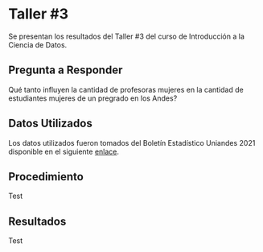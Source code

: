 # Taller #3
Se presentan los resultados del Taller #3 del curso de Introducción a la Ciencia de Datos.

## Pregunta a Responder
Qué tanto influyen la cantidad de profesoras mujeres en la cantidad de estudiantes mujeres de un pregrado en los Andes?

## Datos Utilizados
Los datos utilizados fueron tomados del Boletín Estadístico Uniandes 2021 disponible en el siguiente [enlace](https://planeacion.uniandes.edu.co/images/BoletinEstadistico/ComplementoEstadistico/SuplementoEstadistico2021.pdf).

## Procedimiento
Test

## Resultados
Test
